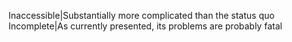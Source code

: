 Inaccessible|Substantially more complicated than the status quo
Incomplete|As currently presented, its problems are probably fatal
